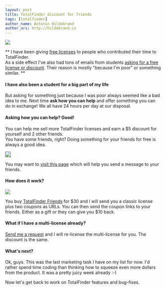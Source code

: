 ```yaml
---
layout: post
title: TotalFinder discount for friends
tags: [totalfinder]
author_name: Antonin Hildebrand
author_uri: http://hildebrand.cz
---
```


<img src="{{site.url}}/shared/img/totalfinder-icon.png" class="intro-icon"/>

** I have been giving <a href="http://totalfinder.binaryage.com/free-licenses">free licenses</a> to people who contributed their time to TotalFinder.<br>As a side effect I've also had tons of emails from students <a href="http://getsatisfaction.com/binaryage/topics/student_discount-457pf">asking for a free license or discount</a>. Their reason is mostly "because I'm poor" or something similar. **

#### I have also been a student for a big part of my life

But asking for something just because I was poor always seemed like a bad idea to me. Next time **ask how you can help** and offer something you can do in exchange! We all have 24 hours per day at our disposal.

#### Asking how you can help? Good!

You can help me sell more TotalFinder licenses and earn a $5 discount for yourself and 2 other friends.<br>You have some friends, right? Doing something for your friends for free is always a good idea.

<img src="{{site.url}}/images/totalfinder-discount-for-friends.gif" style="border:1px solid #888;">

You may want to [visit this page](http://totalfinder.binaryage.com/licenses-for-friends) which will help you send a message to your friends.

#### How does it work?

<img src="{{site.url}}/images/totalfinder-buy-30.png">

You buy <a href="https://sites.fastspring.com/binaryage/instant/totalfinder-friends">TotalFinder Friends</a> for $30 and I will send you a classic license plus two coupons as URLs. You can then send the coupon links to your friends. Either as a gift or they can give you $10 back.

#### What if I have a multi-license already?

<a href="mailto:antonin@binaryage.com">Send me a request</a> and I will re-license the multi-license for you. The discount is the same.

#### What's next?

Ok, guys. This was the last marketing task I have on my list for now. I'd rather spend time coding than thinking how to squeeze even more dollars from the product. It was a pretty juicy week already :-) 

Now let's get back to work on TotalFinder features and bug-fixes.